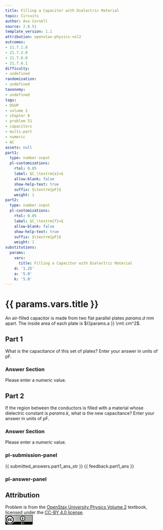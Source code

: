 ```yaml
---
title: Filling a Capacitor with Dielectric Material
topic: Circuits
author: Ava Cornell
source: 2.8.51
template_version: 1.1
attribution: openstax-physics-vol2
outcomes:
- 21.7.1.0
- 21.7.2.0
- 21.7.6.0
- 21.7.6.1
difficulty:
- undefined
randomization:
- undefined
taxonomy:
- undefined
tags:
- OSUP
- volume 2
- chapter 8
- problem 51
- capacitors
- multi-part
- numeric
- AC
assets: null
part1:
  type: number-input
  pl-customizations:
    rtol: 0.05
    label: $C_\textrm{e}=$
    allow-blank: false
    show-help-text: true
    suffix: $\textrm{pF}$
    weight: 1
part2:
  type: number-input
  pl-customizations:
    rtol: 0.05
    label: $C_\textrm{f}=$
    allow-blank: false
    show-help-text: true
    suffix: $\textrm{pF}$
    weight: 1
substitutions:
  params:
    vars:
      title: Filling a Capacitor with Dielectric Material
    d: '1.25'
    a: '5.0'
    k: '5.0'
---
```

# {{ params.vars.title }}
An air-filled capacitor is made from two flat parallel plates ${{params.d }} \textrm{ mm}$ apart. The inside area of each plate is ${{params.a }} \rm\ cm^2$.

## Part 1

What is the capacitance of this set of plates? Enter your answer in units of pF.

### Answer Section

Please enter a numeric value.

## Part 2

If the region between the conductors is filled with a material whose dielectric constant is ${{params.k }}$, what is the new capacitance? Enter your answer in units of pF.

### Answer Section

Please enter a numeric value.

### pl-submission-panel

{{ submitted_answers.part1_ans_str }}
{{ feedback.part1_ans }}

### pl-answer-panel

## Attribution

Problem is from the [OpenStax University Physics Volume 2](https://openstax.org/details/books/university-physics-volume-2) textbook, licensed under the [CC-BY 4.0 license](https://creativecommons.org/licenses/by/4.0/).<br>![Image representing the Creative Commons 4.0 BY license.](https://raw.githubusercontent.com/firasm/bits/master/by.png)